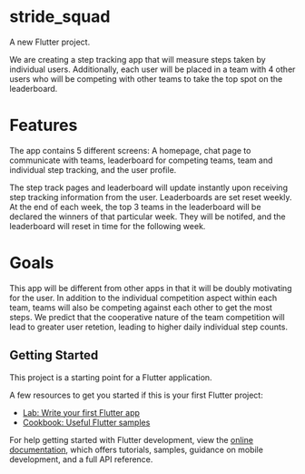 # stride_squad

A new Flutter project.

We are creating a step tracking app that will measure steps taken by individual users. Additionally, each user will be placed in a team with 4 other users who will be competing with other teams to take the top spot on the leaderboard.

# Features
The app contains 5 different screens:
A homepage, chat page to communicate with teams, leaderboard for competing teams, team and individual step tracking, and the user profile. 

The step track pages and leaderboard will update instantly upon receiving step tracking information from the user. Leaderboards are set reset weekly. At the end of each week, the top 3 teams in the leaderboard will be declared the winners of that particular week. They will be notifed, and the leaderboard will reset in time for the following week.

# Goals
This app will be different from other apps in that it will be doubly motivating for the user. In addition to the individual competition aspect within each team, teams will also be competing against each other to get the most steps. We predict that the cooperative nature of the team competition will lead to greater user retetion, leading to higher daily individual step counts.



## Getting Started

This project is a starting point for a Flutter application.

A few resources to get you started if this is your first Flutter project:

- [Lab: Write your first Flutter app](https://docs.flutter.dev/get-started/codelab)
- [Cookbook: Useful Flutter samples](https://docs.flutter.dev/cookbook)

For help getting started with Flutter development, view the
[online documentation](https://docs.flutter.dev/), which offers tutorials,
samples, guidance on mobile development, and a full API reference.
